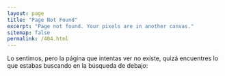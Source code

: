 ```yaml
---
layout: page
title: "Page Not Found"
excerpt: "Page not found. Your pixels are in another canvas."
sitemap: false
permalink: /404.html
---
```


Lo sentimos, pero la página que intentas ver no existe, quizá encuentres lo que estabas buscando en la búsqueda de debajo:

<script type="text/javascript">
  var GOOG_FIXURL_LANG = 'en';
  var GOOG_FIXURL_SITE = '{{ site.url }}'
</script>
<script type="text/javascript"
  src="//linkhelp.clients.google.com/tbproxy/lh/wm/fixurl.js">
</script>
